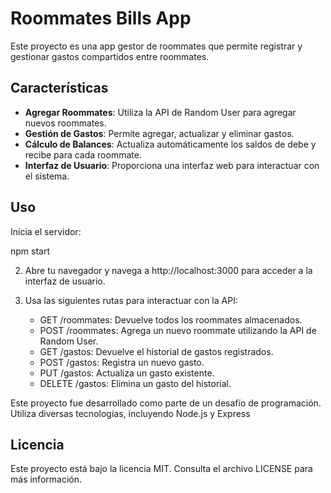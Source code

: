 # Roommates Bills App

Este proyecto es una app gestor de roommates que permite registrar y gestionar gastos compartidos entre roommates.

## Características

- **Agregar Roommates**: Utiliza la API de Random User para agregar nuevos roommates.
- **Gestión de Gastos**: Permite agregar, actualizar y eliminar gastos.
- **Cálculo de Balances**: Actualiza automáticamente los saldos de debe y recibe para cada roommate.
- **Interfaz de Usuario**: Proporciona una interfaz web para interactuar con el sistema.


## Uso
Inicia el servidor:

 npm start

2. Abre tu navegador y navega a http://localhost:3000 para acceder a la interfaz de usuario.

3. Usa las siguientes rutas para interactuar con la API:

    * GET /roommates: Devuelve todos los roommates almacenados.
    * POST /roommates: Agrega un nuevo roommate utilizando la API de Random User.
    * GET /gastos: Devuelve el historial de gastos registrados.
    * POST /gastos: Registra un nuevo gasto.
    * PUT /gastos: Actualiza un gasto existente.
    * DELETE /gastos: Elimina un gasto del historial.



Este proyecto fue desarrollado como parte de un desafío de programación. Utiliza diversas tecnologías, incluyendo Node.js y Express

## Licencia
Este proyecto está bajo la licencia MIT. Consulta el archivo LICENSE para más información.
